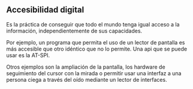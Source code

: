 ## Accesibilidad digital
Es la práctica de conseguir que todo el mundo tenga igual acceso a la información, independientemente de sus capacidades.

Por ejemplo, un programa que permita el uso de un lector de pantalla es más accesible que otro idéntico que no lo permite. Una api que se puede usar es la AT-SPI.

Otros ejemplos son la ampliación de la pantalla, los hardware de seguimiento del cursor con la mirada o  permitir usar una interfaz a una persona ciega a través del oído mediante un lector de interfaces.

